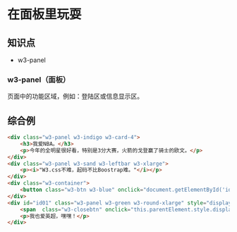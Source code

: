 在面板里玩耍
========

## 知识点

* w3-panel

### w3-panel（面板）

页面中的功能区域，例如：登陆区或信息显示区。

## 综合例

~~~html
<div class="w3-panel w3-indigo w3-card-4">
    <h3>我爱NBA。</h3>
    <p>今年的全明星很好看，特别是3分大赛，火箭的戈登赢了骑士的欧文。</p>
</div>
<div class="w3-panel w3-sand w3-leftbar w3-xlarge">
    <p><i>"W3.css不难，起码不比Boostrap难。"</i></p>
</div>
<div class="w3-container">
    <button class="w3-btn w3-blue" onclick="document.getElementById('id01').style.display='block'">其他爱好</button>
</div>
<div id="id01" class="w3-panel w3-green w3-round-xlarge" style="display:none">
    <span  class="w3-closebtn" onclick="this.parentElement.style.display='none'">X</span>
    <p>我也爱英超，嘿嘿！</p>
</div>
~~~

